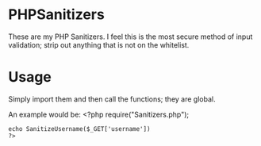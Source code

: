 # PHPSanitizers
These are my PHP Sanitizers. I feel this is the most secure method of input validation; strip out anything that is not on the whitelist.

# Usage
Simply import them and then call the functions; they are global.

An example would be:
    <?php
    require("Sanitizers.php"); 

    echo SanitizeUsername($_GET['username'])
    ?>
